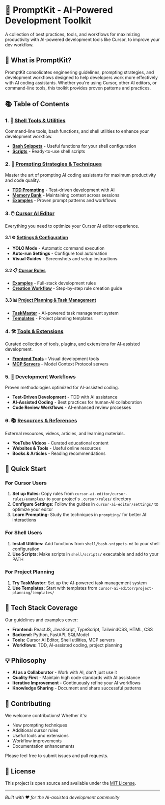 # 🚀 PromptKit - AI-Powered Development Toolkit

A collection of best practices, tools, and workflows for maximizing productivity with AI-powered development tools like Cursor, to improve your dev workflow.

## 🎯 What is PromptKit?

PromptKit consolidates engineering guidelines, prompting strategies, and development workflows designed to help developers work more effectively with AI coding assistants. Whether you're using Cursor, other AI editors, or command-line tools, this toolkit provides proven patterns and practices.

## 📚 Table of Contents

### 1. 🐚 [Shell Tools & Utilities](shell/)

Command-line tools, bash functions, and shell utilities to enhance your development workflow.

- **[Bash Snippets](shell/bash-snippets.md)** - Useful functions for your shell configuration
- **[Scripts](shell/scripts/)** - Ready-to-use shell scripts

### 2. 🎯 [Prompting Strategies & Techniques](prompting/)

Master the art of prompting AI coding assistants for maximum productivity and code quality.

- **[TDD Prompting](prompting/tdd-prompting.md)** - Test-driven development with AI
- **[Memory Bank](prompting/memory-bank.md)** - Maintaining context across sessions
- **[Examples](prompting/examples/)** - Proven prompt patterns and workflows

### 3. 🖱️ [Cursor AI Editor](cursor-ai-editor/)

Everything you need to optimize your Cursor AI editor experience.

#### 3.1 ⚙️ [Settings & Configuration](cursor-ai-editor/settings/)

- **YOLO Mode** - Automatic command execution
- **Auto-run Settings** - Configure tool automation
- **Visual Guides** - Screenshots and setup instructions

#### 3.2 📋 [Cursor Rules](cursor-ai-editor/cursor-rules/)

- **[Examples](cursor-ai-editor/cursor-rules/examples/)** - Full-stack development rules
- **[Creation Workflow](cursor-ai-editor/cursor-rules/creation-workflow/)** - Step-by-step rule creation guide

#### 3.3 📊 [Project Planning & Task Management](cursor-ai-editor/project-planning/)

- **[TaskMaster](cursor-ai-editor/project-planning/taskmaster/)** - AI-powered task management system
- **[Templates](cursor-ai-editor/project-planning/templates/)** - Project planning templates

### 4. 🛠️ [Tools & Extensions](tools-and-extensions/)

Curated collection of tools, plugins, and extensions for AI-assisted development.

- **[Frontend Tools](tools-and-extensions/frontend-tools.md)** - Visual development tools
- **[MCP Servers](tools-and-extensions/mcp-servers.md)** - Model Context Protocol servers

### 5. 🔄 [Development Workflows](workflows/)

Proven methodologies optimized for AI-assisted coding.

- **Test-Driven Development** - TDD with AI assistance
- **AI-Assisted Coding** - Best practices for human-AI collaboration
- **Code Review Workflows** - AI-enhanced review processes

### 6. 📚 [Resources & References](resources/)

External resources, videos, articles, and learning materials.

- **YouTube Videos** - Curated educational content
- **Websites & Tools** - Useful online resources
- **Books & Articles** - Reading recommendations

## 🚀 Quick Start

### For Cursor Users

1. **Set up Rules:** Copy rules from `cursor-ai-editor/cursor-rules/examples/` to your project's `.cursor/rules/` directory
2. **Configure Settings:** Follow the guides in `cursor-ai-editor/settings/` to optimize your editor
3. **Learn Prompting:** Study the techniques in `prompting/` for better AI interactions

### For Shell Users

1. **Install Utilities:** Add functions from `shell/bash-snippets.md` to your shell configuration
2. **Use Scripts:** Make scripts in `shell/scripts/` executable and add to your PATH

### For Project Planning

1. **Try TaskMaster:** Set up the AI-powered task management system
2. **Use Templates:** Start with templates from `cursor-ai-editor/project-planning/templates/`

## 🎯 Tech Stack Coverage

Our guidelines and examples cover:

- **Frontend:** ReactJS, JavaScript, TypeScript, TailwindCSS, HTML, CSS
- **Backend:** Python, FastAPI, SQLModel
- **Tools:** Cursor AI Editor, Shell utilities, MCP servers
- **Workflows:** TDD, AI-assisted coding, project planning

## 💡 Philosophy

- **AI as a Collaborator** - Work with AI, don't just use it
- **Quality First** - Maintain high code standards with AI assistance
- **Iterative Improvement** - Continuously refine your AI workflows
- **Knowledge Sharing** - Document and share successful patterns

## 🤝 Contributing

We welcome contributions! Whether it's:

- New prompting techniques
- Additional cursor rules
- Useful tools and extensions
- Workflow improvements
- Documentation enhancements

Please feel free to submit issues and pull requests.

## 📄 License

This project is open source and available under the [MIT License](LICENSE).

---

_Built with ❤️ for the AI-assisted development community_
